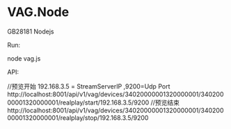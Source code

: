 # VAG.Node
GB28181 Nodejs

Run:

node vag.js

API:

//预览开始 192.168.3.5 = StreamServerIP ,9200=Udp Port 
http://localhost:8001/api/v1/vag/devices/34020000001320000001/34020000001320000001/realplay/start/192.168.3.5/9200
//预览结束
http://localhost:8001/api/v1/vag/devices/34020000001320000001/34020000001320000001/realplay/stop/192.168.3.5/9200
